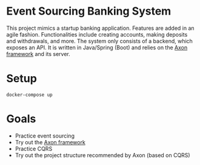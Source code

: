 # Event Sourcing Banking System
This project mimics a startup banking application. Features are added in an agile fashion. Functionalities include creating accounts, making deposits and withdrawals, and more. The system only consists of a backend, which exposes an API. It is written in Java/Spring (Boot) and relies on the [Axon framework](https://docs.axoniq.io/reference-guide/) and its server.

# Setup
```
docker-compose up
```

# Goals
- Practice event sourcing
- Try out the [Axon framework](https://docs.axoniq.io/reference-guide/)
- Practice CQRS
- Try out the project structure recommended by Axon (based on CQRS)